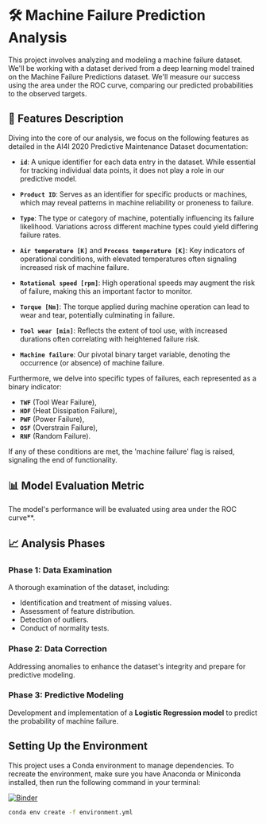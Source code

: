 # 🛠 Machine Failure Prediction Analysis

This project involves analyzing and modeling a machine failure dataset. We'll be working with a dataset derived from a deep learning model trained on the Machine Failure Predictions dataset. We'll measure our success using the area under the ROC curve, comparing our predicted probabilities to the observed targets.

## 📝 Features Description

Diving into the core of our analysis, we focus on the following features as detailed in the AI4I 2020 Predictive Maintenance Dataset documentation:

- **`id`**: A unique identifier for each data entry in the dataset. While essential for tracking individual data points, it does not play a role in our predictive model.

- **`Product ID`**: Serves as an identifier for specific products or machines, which may reveal patterns in machine reliability or proneness to failure.

- **`Type`**: The type or category of machine, potentially influencing its failure likelihood. Variations across different machine types could yield differing failure rates.

- **`Air temperature [K]`** and **`Process temperature [K]`**: Key indicators of operational conditions, with elevated temperatures often signaling increased risk of machine failure.

- **`Rotational speed [rpm]`**: High operational speeds may augment the risk of failure, making this an important factor to monitor.

- **`Torque [Nm]`**: The torque applied during machine operation can lead to wear and tear, potentially culminating in failure.

- **`Tool wear [min]`**: Reflects the extent of tool use, with increased durations often correlating with heightened failure risk.

- **`Machine failure`**: Our pivotal binary target variable, denoting the occurrence (or absence) of machine failure.

Furthermore, we delve into specific types of failures, each represented as a binary indicator:
- **`TWF`** (Tool Wear Failure),
- **`HDF`** (Heat Dissipation Failure),
- **`PWF`** (Power Failure),
- **`OSF`** (Overstrain Failure),
- **`RNF`** (Random Failure).

If any of these conditions are met, the 'machine failure' flag is raised, signaling the end of functionality.

## 📊 Model Evaluation Metric

The model's performance will be evaluated using area under the ROC curve**.

## 📈 Analysis Phases

### Phase 1: Data Examination

A thorough examination of the dataset, including:

- Identification and treatment of missing values.
- Assessment of feature distribution.
- Detection of outliers.
- Conduct of normality tests.

### Phase 2: Data Correction

Addressing anomalies to enhance the dataset's integrity and prepare for predictive modeling.

### Phase 3: Predictive Modeling

Development and implementation of a **Logistic Regression model** to predict the probability of machine failure.

## Setting Up the Environment

This project uses a Conda environment to manage dependencies. To recreate the environment, make sure you have Anaconda or Miniconda installed, then run the following command in your terminal:

[![Binder](https://mybinder.org/badge_logo.svg)](https://mybinder.org/v2/gh/Marko-zu/tabular-playground/main?labpath=%2Ftabular-playground%2F)


```sh
conda env create -f environment.yml
